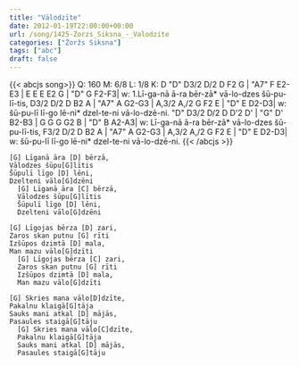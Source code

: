 ```yaml
---
title: "Vālodzīte"
date: 2012-01-19T22:00:00+00:00
url: /song/1425-Zorzs_Siksna_-_Valodzite
categories: ["Žoržs Siksna"]
tags: ["abc"]
draft: false
---
```

{{< abcjs song>}}
Q: 160
M: 6/8
L: 1/8
K: D
"D" D3/2 D/2 D F2 G | "A7" F E2-E3 | E E E E2 G | "D" G F2-F3|
w: 1.Lī-ga-nā ā-ra bēr-zā* vā-lo-dzes šū-pu-lī-tis,
D3/2 D/2 D B2 A | "A7" A G2-G3 | A,3/2 A,/2 G F2 E | "D" E D2-D3|
w: šū-pu-lī lī-go lē-ni* dzel-te-ni vā-lo-dzē-ni.
"D" D3/2 D/2 D D'2 D' | "G" D' B2-B3 | G G G G2 B | "D" B A2-A3|
w: Lī-ga-nā ā-ra bēr-zā* vā-lo-dzes šū-pu-lī-tis,
F3/2 D/2 D B2 A | "A7" A G2-G3 | A,3/2 A,/2 G F2 E | "D" E D2-D3|
w: šū-pu-lī lī-go lē-ni* dzel-te-ni vā-lo-dzē-ni.
{{< /abcjs >}}
```text
[G] Līganā āra [D] bērzā,
Vālodzes šūpu[G]lītis
Šūpulī līgo [D] lēni,
Dzelteni vālo[G]dzēni
  [G] Līganā āra [C] bērzā,
  Vālodzes šūpu[G]lītis
  Šūpulī līgo [D] lēni,
  Dzelteni vālo[G]dzēni

[G] Līgojas bērza [D] zari,
Zaros skan putnu [G] rīti
Izšūpos dzimtā [D] mala,
Man mazu vālo[G]dzīti
  [G] Līgojas bērza [C] zari,
  Zaros skan putnu [G] rīti
  Izšūpos dzimtā [D] mala,
  Man mazu vālo[G]dzīti

[G] Skries mana vālo[D]dzīte,
Pakalnu klaigā[G]tāja
Sauks mani atkal [D] mājās,
Pasaules staigā[G]tāju
  [G] Skries mana vālo[C]dzīte,
  Pakalnu klaigā[G]tāja
  Sauks mani atkal [D] mājās,
  Pasaules staigā[G]tāju
```